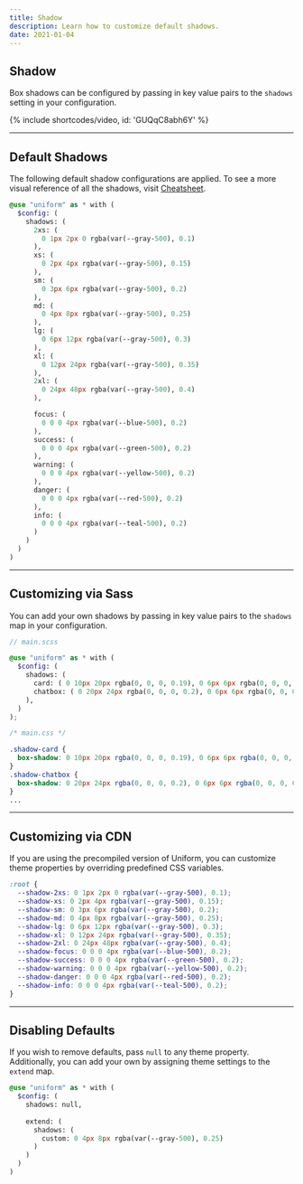 ```yaml
---
title: Shadow
description: Learn how to customize default shadows.
date: 2021-01-04
---
```


## Shadow

Box shadows can be configured by passing in key value pairs to the `shadows` setting in your configuration.

{% include shortcodes/video, id: 'GUQqC8abh6Y' %}

---

## Default Shadows

The following default shadow configurations are applied. To see a more visual reference of all the shadows, visit [Cheatsheet](/cheatsheet/box-shadows).

```scss
@use "uniform" as * with (
  $config: (
    shadows: (
      2xs: (
        0 1px 2px 0 rgba(var(--gray-500), 0.1)
      ),
      xs: (
        0 2px 4px rgba(var(--gray-500), 0.15)
      ),
      sm: (
        0 3px 6px rgba(var(--gray-500), 0.2)
      ),
      md: (
        0 4px 8px rgba(var(--gray-500), 0.25)
      ),
      lg: (
        0 6px 12px rgba(var(--gray-500), 0.3)
      ),
      xl: (
        0 12px 24px rgba(var(--gray-500), 0.35)
      ),
      2xl: (
        0 24px 48px rgba(var(--gray-500), 0.4)
      ),

      focus: (
        0 0 0 4px rgba(var(--blue-500), 0.2)
      ),
      success: (
        0 0 0 4px rgba(var(--green-500), 0.2)
      ),
      warning: (
        0 0 0 4px rgba(var(--yellow-500), 0.2)
      ),
      danger: (
        0 0 0 4px rgba(var(--red-500), 0.2)
      ),
      info: (
        0 0 0 4px rgba(var(--teal-500), 0.2)
      )
    )
  )
)
```

---

## Customizing via Sass

You can add your own shadows by passing in key value pairs to the `shadows` map in your configuration.

```scss
// main.scss

@use "uniform" as * with (
  $config: (
    shadows: (
      card: ( 0 10px 20px rgba(0, 0, 0, 0.19), 0 6px 6px rgba(0, 0, 0, 0.23) ),
      chatbox: ( 0 20px 24px rgba(0, 0, 0, 0.2), 0 6px 6px rgba(0, 0, 0, 0.25) ),
    ),
  )
);
```

```css
/* main.css */

.shadow-card {
  box-shadow: 0 10px 20px rgba(0, 0, 0, 0.19), 0 6px 6px rgba(0, 0, 0, 0.23);
}
.shadow-chatbox {
  box-shadow: 0 20px 24px rgba(0, 0, 0, 0.2), 0 6px 6px rgba(0, 0, 0, 0.25);
}
...
```

---

## Customizing via CDN

If you are using the precompiled version of Uniform, you can customize theme properties by overriding predefined CSS variables. 

```css
:root {
  --shadow-2xs: 0 1px 2px 0 rgba(var(--gray-500), 0.1);
  --shadow-xs: 0 2px 4px rgba(var(--gray-500), 0.15);
  --shadow-sm: 0 3px 6px rgba(var(--gray-500), 0.2);
  --shadow-md: 0 4px 8px rgba(var(--gray-500), 0.25);
  --shadow-lg: 0 6px 12px rgba(var(--gray-500), 0.3);
  --shadow-xl: 0 12px 24px rgba(var(--gray-500), 0.35);
  --shadow-2xl: 0 24px 48px rgba(var(--gray-500), 0.4);
  --shadow-focus: 0 0 0 4px rgba(var(--blue-500), 0.2);
  --shadow-success: 0 0 0 4px rgba(var(--green-500), 0.2);
  --shadow-warning: 0 0 0 4px rgba(var(--yellow-500), 0.2);
  --shadow-danger: 0 0 0 4px rgba(var(--red-500), 0.2);
  --shadow-info: 0 0 0 4px rgba(var(--teal-500), 0.2);
}
```

---

## Disabling Defaults

If you wish to remove defaults, pass `null` to any theme property. Additionally, you can add your own by assigning theme settings to the `extend` map.

```scss
@use "uniform" as * with (
  $config: (
    shadows: null,
    
    extend: (
      shadows: (
        custom: 0 4px 8px rgba(var(--gray-500), 0.25)
      )
    )
  )
)